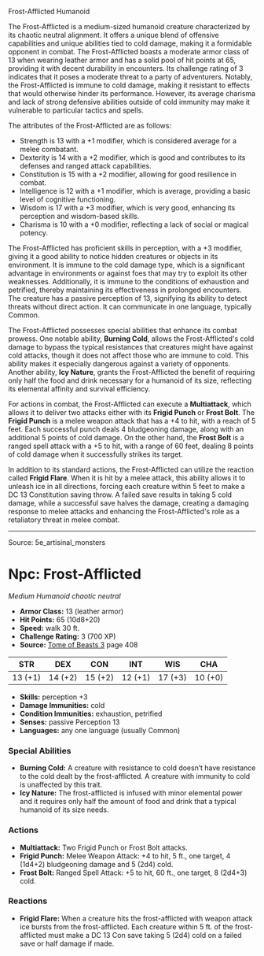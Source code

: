 <MonsterName/>Frost-Afflicted</MonsterName>
<CreatureType/>Humanoid</CreatureType>

<summary>The Frost-Afflicted is a medium-sized humanoid creature characterized by its chaotic neutral alignment. It offers a unique blend of offensive capabilities and unique abilities tied to cold damage, making it a formidable opponent in combat. The Frost-Afflicted boasts a moderate armor class of 13 when wearing leather armor and has a solid pool of hit points at 65, providing it with decent durability in encounters. Its challenge rating of 3 indicates that it poses a moderate threat to a party of adventurers. Notably, the Frost-Afflicted is immune to cold damage, making it resistant to effects that would otherwise hinder its performance. However, its average charisma and lack of strong defensive abilities outside of cold immunity may make it vulnerable to particular tactics and spells.</summary>

<detail>

The attributes of the Frost-Afflicted are as follows: 
- Strength is 13 with a +1 modifier, which is considered average for a melee combatant.
- Dexterity is 14 with a +2 modifier, which is good and contributes to its defenses and ranged attack capabilities.
- Constitution is 15 with a +2 modifier, allowing for good resilience in combat.
- Intelligence is 12 with a +1 modifier, which is average, providing a basic level of cognitive functioning.
- Wisdom is 17 with a +3 modifier, which is very good, enhancing its perception and wisdom-based skills.
- Charisma is 10 with a +0 modifier, reflecting a lack of social or magical potency.

The Frost-Afflicted has proficient skills in perception, with a +3 modifier, giving it a good ability to notice hidden creatures or objects in its environment. It is immune to the cold damage type, which is a significant advantage in environments or against foes that may try to exploit its other weaknesses. Additionally, it is immune to the conditions of exhaustion and petrified, thereby maintaining its effectiveness in prolonged encounters. The creature has a passive perception of 13, signifying its ability to detect threats without direct action. It can communicate in one language, typically Common.

The Frost-Afflicted possesses special abilities that enhance its combat prowess. One notable ability, **Burning Cold**, allows the Frost-Afflicted's cold damage to bypass the typical resistances that creatures might have against cold attacks, though it does not affect those who are immune to cold. This ability makes it especially dangerous against a variety of opponents. Another ability, **Icy Nature**, grants the Frost-Afflicted the benefit of requiring only half the food and drink necessary for a humanoid of its size, reflecting its elemental affinity and survival efficiency.

For actions in combat, the Frost-Afflicted can execute a **Multiattack**, which allows it to deliver two attacks either with its **Frigid Punch** or **Frost Bolt**. The **Frigid Punch** is a melee weapon attack that has a +4 to hit, with a reach of 5 feet. Each successful punch deals 4 bludgeoning damage, along with an additional 5 points of cold damage. On the other hand, the **Frost Bolt** is a ranged spell attack with a +5 to hit, with a range of 60 feet, dealing 8 points of cold damage when it successfully strikes its target.

In addition to its standard actions, the Frost-Afflicted can utilize the reaction called **Frigid Flare**. When it is hit by a melee attack, this ability allows it to unleash ice in all directions, forcing each creature within 5 feet to make a DC 13 Constitution saving throw. A failed save results in taking 5 cold damage, while a successful save halves the damage, creating a damaging response to melee attacks and enhancing the Frost-Afflicted's role as a retaliatory threat in melee combat.</detail>



---

Source: 5e_artisinal_monsters

# Npc: Frost-Afflicted

*Medium* *Humanoid* *chaotic neutral*

- **Armor Class:** 13 (leather armor)
- **Hit Points:** 65 (10d8+20)
- **Speed:** walk 30 ft.
- **Challenge Rating:** 3 (700 XP)
- **Source:** [Tome of Beasts 3](https://koboldpress.com/kpstore/product/tome-of-beasts-3-for-5th-edition/) page 408

| STR | DEX | CON | INT | WIS | CHA |
| --- | --- | --- | --- | --- | --- |
| 13 (+1) | 14 (+2) | 15 (+2) | 12 (+1) | 17 (+3) | 10 (+0) |

- **Skills:** perception +3
- **Damage Immunities:** cold
- **Condition Immunities:** exhaustion, petrified
- **Senses:** passive Perception 13
- **Languages:** any one language (usually Common)

### Special Abilities

- **Burning Cold:** A creature with resistance to cold doesn’t have resistance to the cold dealt by the frost-afflicted. A creature with immunity to cold is unaffected by this trait.
- **Icy Nature:** The frost-afflicted is infused with minor elemental power and it requires only half the amount of food and drink that a typical humanoid of its size needs.

### Actions

- **Multiattack:** Two Frigid Punch or Frost Bolt attacks.
- **Frigid Punch:** Melee Weapon Attack: +4 to hit, 5 ft., one target, 4 (1d4+2) bludgeoning damage and 5 (2d4) cold.
- **Frost Bolt:** Ranged Spell Attack: +5 to hit, 60 ft., one target, 8 (2d4+3) cold.

### Reactions

- **Frigid Flare:** When a creature hits the frost-afflicted with weapon attack ice bursts from the frost-afflicted. Each creature within 5 ft. of the frost-afflicted must make a DC 13 Con save taking 5 (2d4) cold on a failed save or half damage if made.





